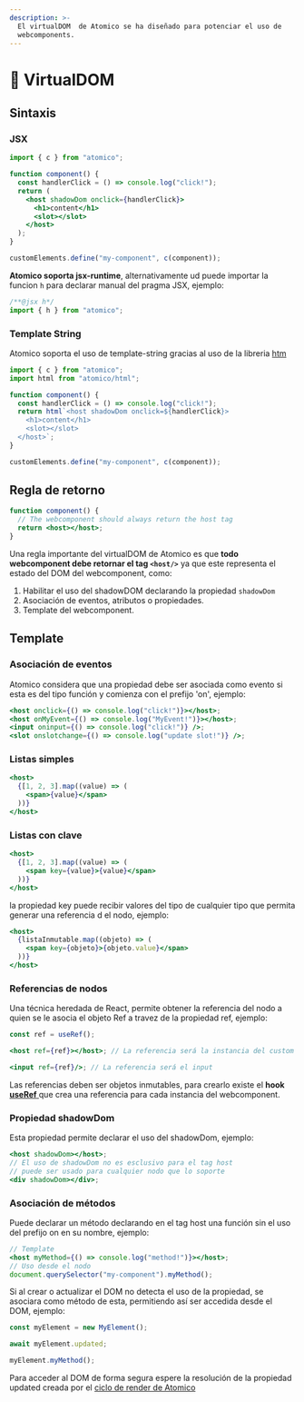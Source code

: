 ```yaml
---
description: >-
  El virtualDOM  de Atomico se ha diseñado para potenciar el uso de
  webcomponents.
---
```


# 🧩 VirtualDOM

## Sintaxis

### JSX

```jsx
import { c } from "atomico";

function component() {
  const handlerClick = () => console.log("click!");
  return (
    <host shadowDom onclick={handlerClick}>
      <h1>content</h1>
      <slot></slot>
    </host>
  );
}

customElements.define("my-component", c(component));
```

**Atomico soporta jsx-runtime**, alternativamente ud puede importar la funcion `h` para declarar manual del pragma JSX, ejemplo:

```javascript
/**@jsx h*/
import { h } from "atomico";
```

### Template String

Atomico soporta el uso de template-string gracias al uso de la libreria [htm ](https://github.com/developit/htm)

```javascript
import { c } from "atomico";
import html from "atomico/html";

function component() {
  const handlerClick = () => console.log("click!");
  return html`<host shadowDom onclick=${handlerClick}>
    <h1>content</h1>
    <slot></slot>
  </host>`;
}

customElements.define("my-component", c(component));
```

## Regla de retorno

```jsx
function component() {
  // The webcomponent should always return the host tag
  return <host></host>;
}
```

Una regla importante del virtualDOM de Atomico es que **todo webcomponent debe retornar el tag `<host/>`** ya que este representa el estado del DOM del webcomponent, como:

1. Habilitar el uso del shadowDOM declarando la propiedad `shadowDom`
2. Asociación de eventos, atributos o propiedades.
3. Template del webcomponent.

## Template

### Asociación de eventos

Atomico considera que una propiedad debe ser asociada como evento si esta es del tipo función y comienza con el prefijo 'on', ejemplo:

```jsx
<host onclick={() => console.log("click!")}></host>;
<host onMyEvent={() => console.log("MyEvent!")}></host>;
<input oninput={() => console.log("click!")} />;
<slot onslotchange={() => console.log("update slot!")} />;
```

### Listas simples

```jsx
<host>
  {[1, 2, 3].map((value) => (
    <span>{value}</span>
  ))}
</host>
```

### Listas con clave

```jsx
<host>
  {[1, 2, 3].map((value) => (
    <span key={value}>{value}</span>
  ))}
</host>
```

la propiedad key puede recibir valores del tipo de cualquier tipo que permita generar una referencia d el nodo, ejemplo:

```jsx
<host>
  {listaInmutable.map((objeto) => (
    <span key={objeto}>{objeto.value}</span>
  ))}
</host>
```

### Referencias de nodos

Una técnica heredada de React, permite obtener la referencia del nodo a quien se le asocia el objeto Ref a travez de la propiedad ref, ejemplo:

```jsx
const ref = useRef();

<host ref={ref}></host>; // La referencia será la instancia del custom Element

<input ref={ref}/>; // La referencia será el input
```

Las referencias deben ser objetos inmutables, para crearlo existe el **hook** [**useRef** ]()que crea una referencia para cada instancia del webcomponent.

### Propiedad shadowDom

Esta propiedad permite declarar el uso del shadowDom, ejemplo:

```jsx
<host shadowDom></host>;
// El uso de shadowDom no es esclusivo para el tag host
// puede ser usado para cualquier nodo que lo soporte
<div shadowDom></div>;
```

### Asociación de métodos

Puede declarar un método declarando en el tag host una función sin el uso del prefijo on en su nombre, ejemplo:

```jsx
// Template
<host myMethod={() => console.log("method!")}></host>;
// Uso desde el nodo
document.querySelector("my-component").myMethod();
```

Si al crear o actualizar el DOM no detecta el uso de la propiedad, se asociara como método de esta, permitiendo así ser accedida desde el DOM, ejemplo:

```jsx
const myElement = new MyElement();

await myElement.updated;

myElement.myMethod();
```

Para acceder al DOM de forma segura espere la resolución de la propiedad updated creada por el [ciclo de render de Atomico](testing/test-dom.md)

